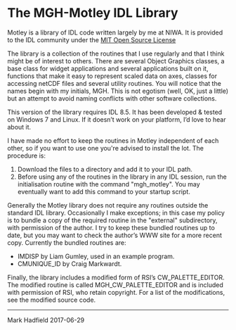 # The MGH-Motley IDL Library

Motley is a library of IDL code written largely by me at NIWA. It is provided to the IDL community under the [MIT Open Source License](http://www.opensource.org/licenses/mit-license.php)

The library is a collection of the routines that I use regularly and that I think might be of interest to others. There are several Object Graphics classes, a base class for widget applications and several applications built on it, functions that make it easy to represent scaled data on axes, classes for accessing netCDF files and several utility routines. You will notice that the names begin with my initials, MGH. This is not egotism (well, OK, just a little) but an attempt to avoid naming conflicts with other software collections.

This version of the library requires IDL 8.5. It has been developed & tested on Windows 7 and Linux. If it doesn’t work on your platform, I’d love to hear about it.

I have made no effort to keep the routines in Motley independent of each other, so if you want to use one you're advised to install the lot. The procedure is:
1.	Download the files to a directory and add it to your IDL path.
3.	Before using any of the routines in the library in any IDL session, run the initialisation routine with the command "mgh_motley". You may eventually want to add this command to your startup script.

Generally the Motley library does not require any routines outside the standard IDL library. Occasionally I make exceptions; in this case my policy is to bundle a copy of the required routine in the "external" subdirectory, with permission of the author. I try to keep these bundled routines up to date, but you may want to check the author’s WWW site for a more recent copy. Currently the bundled routines are:
 *	IMDISP by Liam Gumley, used in an example program.
 *	CMUNIQUE_ID by Craig Markwardt.

Finally, the library includes a modified form of RSI’s CW_PALETTE_EDITOR. The modified routine is called MGH_CW_PALETTE_EDITOR and is included with permission of RSI, who retain copyright. For a list of the modifications, see the modified source code.
________________________________________
Mark Hadfield 2017-06-29

